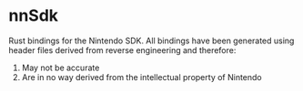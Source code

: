 # nnSdk

Rust bindings for the Nintendo SDK. All bindings have been generated using header files derived from reverse engineering and therefore:

1. May not be accurate
2. Are in no way derived from the intellectual property of Nintendo
